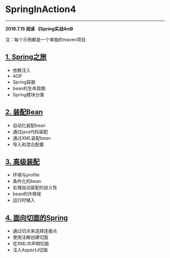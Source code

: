 # SpringInAction4
---
**2019.7.15 阅读 《Spring实战4rd》**

注：每个示例都是一个单独的maven项目

## [1. Spring之旅][knights]
* 依赖注入
* AOP
* Spring容器
* bean的生命周期
* Spring模块分类

## [2. 装配Bean][stereoconfig]

* 自动化装配bean
* 通过java代码装配
* 通过XML装配bean
* 导入和混合配置

## [3. 高级装配][advancedwiring]

* 环境与profile
* 条件化的bean
* 处理自动装配的歧义性
* bean的作用域
* 运行时植入

## [4. 面向切面的Spring][concert]

* 通过切点来选择连接点
* 使用注解创建切面
* 在XML中声明切面
* 注入AspectJ切面

[knights]: https://github.com/jdzhang1221/SpringInAction4/tree/master/knights
[stereoconfig]: https://github.com/jdzhang1221/SpringInAction4/tree/master/stereoconfig
[advancedwiring]: https://github.com/jdzhang1221/SpringInAction4/tree/master/advancedwiring
[concert]: https://github.com/jdzhang1221/SpringInAction4/tree/master/concert 